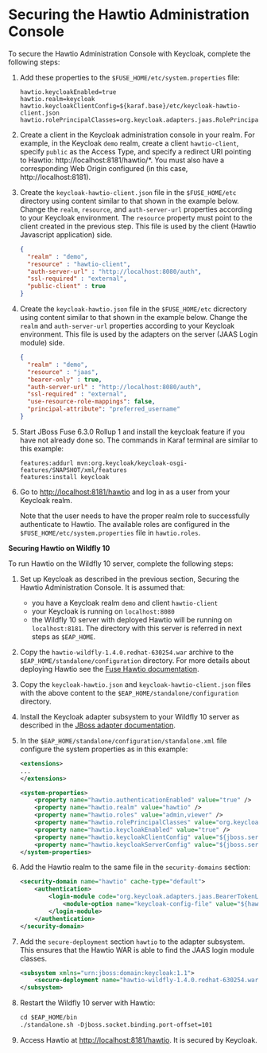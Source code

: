 # Securing the Hawtio Administration Console

To secure the Hawtio Administration Console with Keycloak, complete the following steps:

1.  Add these properties to the `$FUSE_HOME/etc/system.properties` file:

    ```
    hawtio.keycloakEnabled=true
    hawtio.realm=keycloak
    hawtio.keycloakClientConfig=${karaf.base}/etc/keycloak-hawtio-client.json
    hawtio.rolePrincipalClasses=org.keycloak.adapters.jaas.RolePrincipal,org.apache.karaf.jaas.boot.principal.RolePrincipal
    ```
2. Create a client in the Keycloak administration console in your realm. For example, in the Keycloak `demo` realm, create a client `hawtio-client`, specify `public` as the Access Type, and specify a redirect URI pointing to Hawtio: http://localhost:8181/hawtio/\*. You must also have a corresponding Web Origin configured (in this case, http://localhost:8181).
3.  Create the `keycloak-hawtio-client.json` file in the `$FUSE_HOME/etc` directory using content similar to that shown in the example below. Change the `realm`, `resource`, and `auth-server-url` properties according to your Keycloak environment. The `resource` property must point to the client created in the previous step. This file is used by the client (Hawtio Javascript application) side.

    ```json
    {
      "realm" : "demo",
      "resource" : "hawtio-client",
      "auth-server-url" : "http://localhost:8080/auth",
      "ssl-required" : "external",
      "public-client" : true
    }
    ```
4.  Create the `keycloak-hawtio.json` file in the `$FUSE_HOME/etc` dicrectory using content similar to that shown in the example below. Change the `realm` and `auth-server-url` properties according to your Keycloak environment. This file is used by the adapters on the server (JAAS Login module) side.

    ```json
    {
      "realm" : "demo",
      "resource" : "jaas",
      "bearer-only" : true,
      "auth-server-url" : "http://localhost:8080/auth",
      "ssl-required" : "external",
      "use-resource-role-mappings": false,
      "principal-attribute": "preferred_username"
    }
    ```
5.  Start JBoss Fuse 6.3.0 Rollup 1 and install the keycloak feature if you have not already done so. The commands in Karaf terminal are similar to this example:

    ```
    features:addurl mvn:org.keycloak/keycloak-osgi-features/SNAPSHOT/xml/features
    features:install keycloak
    ```
6.  Go to [http://localhost:8181/hawtio](http://localhost:8181/hawtio) and log in as a user from your Keycloak realm.

    Note that the user needs to have the proper realm role to successfully authenticate to Hawtio. The available roles are configured in the `$FUSE_HOME/etc/system.properties` file in `hawtio.roles`.

**Securing Hawtio on Wildfly 10**

To run Hawtio on the Wildfly 10 server, complete the following steps:

1. Set up Keycloak as described in the previous section, Securing the Hawtio Administration Console. It is assumed that:
   * you have a Keycloak realm `demo` and client `hawtio-client`
   * your Keycloak is running on `localhost:8080`
   * the Wildfly 10 server with deployed Hawtio will be running on `localhost:8181`. The directory with this server is referred in next steps as `$EAP_HOME`.
2. Copy the `hawtio-wildfly-1.4.0.redhat-630254.war` archive to the `$EAP_HOME/standalone/configuration` directory. For more details about deploying Hawtio see the [Fuse Hawtio documentation](https://access.redhat.com/documentation/en-us/red\_hat\_jboss\_fuse/6.3/html-single/deploying\_into\_a\_web\_server/eapcamelsubsystem#idm140313338064000).
3. Copy the `keycloak-hawtio.json` and `keycloak-hawtio-client.json` files with the above content to the `$EAP_HOME/standalone/configuration` directory.
4. Install the Keycloak adapter subsystem to your Wildfly 10 server as described in the [JBoss adapter documentation](https://wjw465150.gitbooks.io/keycloak-documentation/content/securing\_apps/topics/oidc/java/jboss-adapter.html#\_jboss\_adapter).
5.  In the `$EAP_HOME/standalone/configuration/standalone.xml` file configure the system properties as in this example:

    ```xml
    <extensions>
    ...
    </extensions>

    <system-properties>
        <property name="hawtio.authenticationEnabled" value="true" />
        <property name="hawtio.realm" value="hawtio" />
        <property name="hawtio.roles" value="admin,viewer" />
        <property name="hawtio.rolePrincipalClasses" value="org.keycloak.adapters.jaas.RolePrincipal" />
        <property name="hawtio.keycloakEnabled" value="true" />
        <property name="hawtio.keycloakClientConfig" value="${jboss.server.config.dir}/keycloak-hawtio-client.json" />
        <property name="hawtio.keycloakServerConfig" value="${jboss.server.config.dir}/keycloak-hawtio.json" />
    </system-properties>
    ```
6.  Add the Hawtio realm to the same file in the `security-domains` section:

    ```xml
    <security-domain name="hawtio" cache-type="default">
        <authentication>
            <login-module code="org.keycloak.adapters.jaas.BearerTokenLoginModule" flag="required">
                <module-option name="keycloak-config-file" value="${hawtio.keycloakServerConfig}"/>
            </login-module>
        </authentication>
    </security-domain>
    ```
7.  Add the `secure-deployment` section `hawtio` to the adapter subsystem. This ensures that the Hawtio WAR is able to find the JAAS login module classes.

    ```xml
    <subsystem xmlns="urn:jboss:domain:keycloak:1.1">
        <secure-deployment name="hawtio-wildfly-1.4.0.redhat-630254.war" />
    </subsystem>
    ```
8.  Restart the Wildfly 10 server with Hawtio:

    ```xml
    cd $EAP_HOME/bin
    ./standalone.sh -Djboss.socket.binding.port-offset=101
    ```
9. Access Hawtio at [http://localhost:8181/hawtio](http://localhost:8181/hawtio). It is secured by Keycloak.
